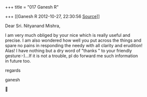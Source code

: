 +++
title = "017 Ganesh R"

+++
[[Ganesh R	2012-10-27, 22:30:56 [Source](https://groups.google.com/g/bvparishat/c/N11sd_7LjoA)]]



Dear Sri. Nityanand Mishra,

I am very much obliged by your nice which is really useful and  
precise. I am also wondered how well you put across the things and  
spare no pains in responding the needy with all clarity and erudition!  
Alas! I have nothing but a dry word of "thanks " to your friendly  
gesture:-)...If it is not a trouble, pl do forward me such information  
in future too.

  
regards

ganesh



